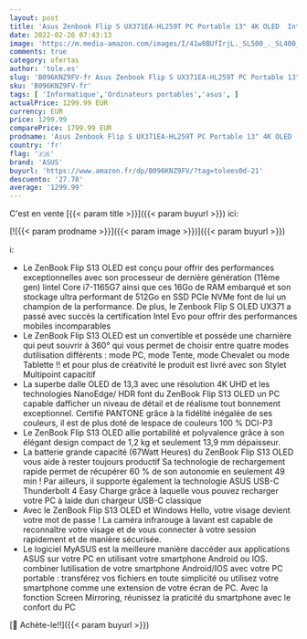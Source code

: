 ```yaml
---
layout: post
title: 'Asus Zenbook Flip S UX371EA-HL259T PC Portable 13" 4K OLED  Intel Core i7-1165G7  RAM 16Go  SSD 512Go  Iris XE  Stylet et convertisseur Jack Inclus  Windows 10  Clavier AZERTY Français'
date: 2022-02-26 07:43:13
image: 'https://m.media-amazon.com/images/I/41w8BUfIrjL._SL500_._SL400_.jpg'
comments: true
category: ofertas
author: 'tole.es'
slug: 'B096KNZ9FV-fr Asus Zenbook Flip S UX371EA-HL259T PC Portable 13" 4K OLED...'
sku: 'B096KNZ9FV-fr'
tags: [ 'Informatique','Ordinateurs portables','asus', ]
actualPrice: 1299.99 EUR
currency: EUR
price: 1299.99
comparePrice: 1799.99 EUR
prodname: 'Asus Zenbook Flip S UX371EA-HL259T PC Portable 13" 4K OLED  Intel Core i7-1165G7  RAM 16Go  SSD 512Go  Iris XE  Stylet et convertisseur Jack Inclus  Windows 10  Clavier AZERTY Français'
country: 'fr'
flag: '🇫🇷'
brand: 'ASUS'
buyurl: 'https://www.amazon.fr/dp/B096KNZ9FV/?tag=tolees0d-21'
descuento: '27.78'
average: '1299.99'
---
```


C'est en vente [{{< param title >}}]({{< param buyurl >}}) ici:

[![{{< param prodname >}}]({{< param image >}})]({{< param buyurl >}})

ℹ️:

- Le ZenBook Flip S13 OLED est conçu pour offrir des performances exceptionnelles avec son processeur de dernière génération (11ème gen) lintel Core i7-1165G7 ainsi que ces 16Go de RAM embarqué et son stockage ultra performant de 512Go en SSD PCIe NVMe font de lui un champion de la performance. De plus, le Zenbook Flip S OLED UX371 a passé avec succès la certification Intel Evo pour offrir des performances mobiles incomparables
- Le ZenBook Flip S13 OLED est un convertible et possède une charnière qui peut souvrir à 360° qui vous permet de choisir entre quatre modes dutilisation différents : mode PC, mode Tente, mode Chevalet ou mode Tablette !! et pour plus de créativité le produit est livré avec son Stylet Multipoint capacitif
- La superbe dalle OLED de 13,3 avec une résolution 4K UHD et les technologies NanoEdge/ HDR font du ZenBook Flip S13 OLED un PC capable dafficher un niveau de détail et de réalisme tout bonnement exceptionnel. Certifié PANTONE grâce à la fidélité inégalée de ses couleurs, il est de plus doté de lespace de couleurs 100 % DCI-P3
- Le ZenBook Flip S13 OLED allie portabilité et polyvalence grâce à son élégant design compact de 1,2 kg et seulement 13,9 mm dépaisseur.
- La batterie grande capacité (67Watt Heures) du ZenBook Flip S13 OLED vous aide à rester toujours productif Sa technologie de rechargement rapide permet de récupérer 60 % de son autonomie en seulement 49 min ! Par ailleurs, il supporte également la technologie ASUS USB-C Thunderbolt 4 Easy Charge grâce à laquelle vous pouvez recharger votre PC à laide dun chargeur USB-C classique
- Avec le ZenBook Flip S13 OLED et Windows Hello, votre visage devient votre mot de passe ! La caméra infrarouge à lavant est capable de reconnaître votre visage et de vous connecter à votre session rapidement et de manière sécurisée.
- Le logiciel MyASUS est la meilleure manière daccéder aux applications ASUS sur votre PC en utilisant votre smartphone Android ou IOS. combiner lutilisation de votre smartphone Android/IOS avec votre PC portable : transférez vos fichiers en toute simplicité ou utilisez votre smartphone comme une extension de votre écran de PC. Avec la fonction Screen Mirroring, réunissez la praticité du smartphone avec le confort du PC

[🛒 Achète-le!!]({{< param buyurl >}})
